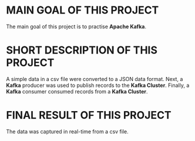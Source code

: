 # MAIN GOAL OF THIS PROJECT
The main goal of this project is to practise **Apache Kafka**. 

# SHORT DESCRIPTION OF THIS PROJECT
A simple data in a csv file were converted to a JSON data format.
Next, a **Kafka** producer was used to publish records to the **Kafka Cluster**.
Finally, a **Kafka** consumer consumed records from a **Kafka Cluster**.

# FINAL RESULT OF THIS PROJECT
The data was captured in real-time from a csv file.